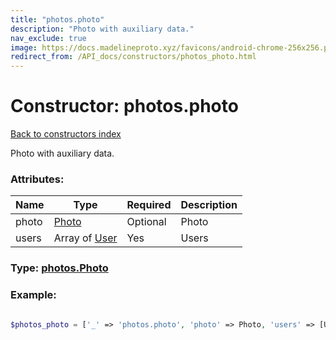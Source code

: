 ```yaml
---
title: "photos.photo"
description: "Photo with auxiliary data."
nav_exclude: true
image: https://docs.madelineproto.xyz/favicons/android-chrome-256x256.png
redirect_from: /API_docs/constructors/photos_photo.html
---
```

# Constructor: photos.photo  
[Back to constructors index](/API_docs/constructors/index.html)



Photo with auxiliary data.

### Attributes:

| Name     |    Type       | Required | Description |
|----------|---------------|----------|-------------|
|photo|[Photo](/API_docs/types/Photo.html) | Optional|Photo|
|users|Array of [User](/API_docs/types/User.html) | Yes|Users|



### Type: [photos.Photo](/API_docs/types/photos.Photo.html)


### Example:

```php

$photos_photo = ['_' => 'photos.photo', 'photo' => Photo, 'users' => [User, User]];
```  
